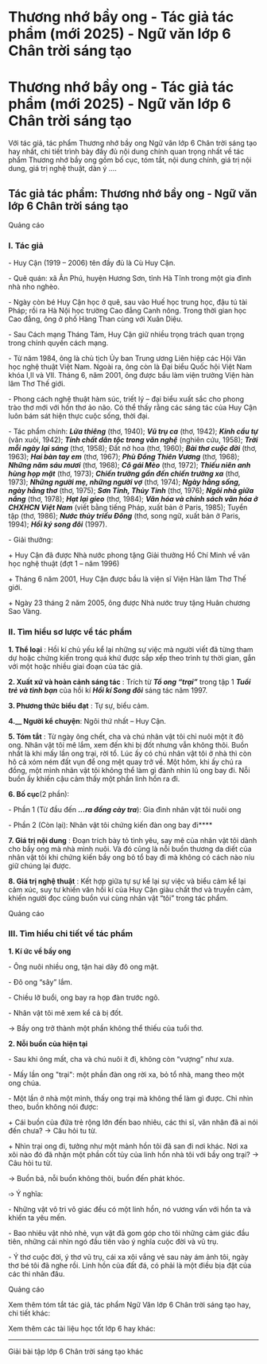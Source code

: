 # Thương nhớ bầy ong - Tác giả tác phẩm (mới 2025) - Ngữ văn lớp 6 Chân trời sáng tạo

# Thương nhớ bầy ong - Tác giả tác phẩm (mới 2025) - Ngữ văn lớp 6 Chân trời sáng tạo

Với tác giả, tác phẩm Thương nhớ bầy ong Ngữ văn lớp 6 Chân trời sáng tạo hay nhất, chi tiết trình bày đầy đủ nội dung chính quan trọng nhất về tác phẩm Thương nhớ bầy ong gồm bố cục, tóm tắt, nội dung chính, giá trị nội dung, giá trị nghệ thuật, dàn ý ....

## Tác giả tác phẩm: Thương nhớ bầy ong - Ngữ văn lớp 6 Chân trời sáng tạo

Quảng cáo

### **I. Tác giả**

\- Huy Cận (1919 – 2006) tên đầy đủ là Cù Huy Cận.

\- Quê quán: xã Ân Phú, huyện Hương Sơn, tỉnh Hà Tĩnh trong một gia đình nhà nho nghèo.

\- Ngày còn bé Huy Cận học ở quê, sau vào Huế học trung học, đậu tú tài Pháp; rồi ra Hà Nội học trường Cao đẳng Canh nông. Trong thời gian học Cao đẳng, ông ở phố Hàng Than cùng với Xuân Diệu.

\- Sau Cách mạng Tháng Tám, Huy Cận giữ nhiều trọng trách quan trọng trong chính quyền cách mạng.

\- Từ năm 1984, ông là chủ tịch Ủy ban Trung ương Liên hiệp các Hội Văn học nghệ thuật Việt Nam. Ngoài ra, ông còn là Đại biểu Quốc hội Việt Nam khóa I,II và VII. Tháng 6, năm 2001, ông được bầu làm viện trưởng Viện hàn lâm Thơ Thế giới.

\- Phong cách nghệ thuật hàm súc, triết lý – đại biểu xuất sắc cho phong trào thơ mới với hồn thơ ảo não. Có thể thấy rằng các sáng tác của Huy Cận luôn bám sát hiện thực cuộc sống, thời đại.

\- Tác phẩm chính: **_Lửa thiêng_** (thơ, 1940); **_Vũ trụ ca_** (thơ, 1942); **_Kinh cầu tự_** (văn xuôi, 1942); **_Tính chất dân tộc trong văn nghệ_** (nghiên cứu, 1958); **_Trời mỗi ngày lại sáng_** (thơ, 1958); Đất nở hoa (thơ, 1960); **_Bài thơ cuộc đời_** (thơ, 1963); **_Hai bàn tay em_** (thơ, 1967); **_Phù Đổng Thiên Vương_** (thơ, 1968); **_Những năm sáu mươi_** (thơ, 1968); **_Cô gái Mèo_** (thơ, 1972); **_Thiếu niên anh hùng họp mặt_** (thơ, 1973); **_Chiến trường gần đến chiến trường xa_** (thơ, 1973); **_Những người mẹ, những người vợ_** (thơ, 1974); **_Ngày hằng sống, ngày hằng thơ_** (thơ, 1975); **_Sơn Tinh, Thủy Tinh_** (thơ, 1976); **_Ngôi nhà giữa nắng_** (thơ, 1978); **_Hạt lại gieo_** (thơ, 1984); **_Văn hóa và chính sách văn hóa ở CHXHCN Việt Nam_** (viết bằng tiếng Pháp, xuất bản ở Paris, 1985); Tuyển tập (thơ, 1986); **_Nước thủy triều Đông_** (thơ, song ngữ, xuất bản ở Paris, 1994); **_Hồi ký song đôi_** (1997). 

\- Giải thưởng:

\+ Huy Cận đã được Nhà nước phong tặng Giải thưởng Hồ Chí Minh về văn học nghệ thuật (đợt 1 – năm 1996)

\+ Tháng 6 năm 2001, Huy Cận được bầu là viện sĩ Viện Hàn lâm Thơ Thế giới.

\+ Ngày 23 tháng 2 năm 2005, ông được Nhà nước truy tặng Huân chương Sao Vàng.

### **II. Tìm hiểu sơ lược về tác phẩm**

**1\. Thể loại** : Hồi kí chủ yếu kể lại những sự việc mà người viết đã từng tham dự hoặc chứng kiến trong quá khứ được sắp xếp theo trình tự thời gian, gắn với một hoặc nhiều giai đoạn của tác giả.

**2\. Xuất xứ và hoàn cảnh sáng tác** : Trích từ **_Tổ ong “trại”_** trong tập 1 **_Tuổi trẻ và tình bạn_** của hồi kí **_Hồi kí Song đôi_** sáng tác năm 1997.

**3\. Phương thức biểu đạt** : Tự sự, biểu cảm.

**4.__ Người kể chuyện**: Ngôi thứ nhất – Huy Cận.

**5\. Tóm tắt** : Từ ngày ông chết, cha và chú nhân vật tôi chỉ nuôi một ít đõ ong. Nhân vật tôi mê lắm, xem đến khi bị đốt nhưng vẫn không thôi. Buồn nhất là khi mấy lần ong trại, rời tổ. Lúc ấy có chú nhân vật tôi ở nhà thì còn hô cả xóm ném đất vụn để ong mệt quay trở về. Một hôm, khi ấy chú ra đồng, một mình nhân vật tôi không thể làm gì đành nhìn lũ ong bay đi. Nỗi buồn ấy khiến cậu cảm thấy một phần linh hồn ra đi.

**6\. Bố cục**(2 phần): 

\- Phần 1 (Từ đầu đến **_...ra đồng cày tra_**): Gia đình nhân vật tôi nuôi ong

\- Phần 2 (Còn lại): Nhân vật tôi chứng kiến đàn ong bay đi****

**7\. Giá trị nội dung** : Đoạn trích bày tỏ tình yêu, say mê của nhân vật tôi dành cho bầy ong mà nhà mình nuôi. Và đó cũng là nỗi buồn thương da diết của nhân vật tôi khi chứng kiến bầy ong bỏ tổ bay đi mà không có cách nào níu giữ chúng lại được.

**8\. Giá trị nghệ thuật** : Kết hợp giữa tự sự kể lại sự việc và biểu cảm kể lại cảm xúc, suy tư khiến văn hồi kí của Huy Cận giàu chất thơ và truyền cảm, khiến người đọc cũng buồn vui cùng nhân vật “tôi” trong tác phẩm.

Quảng cáo

### **III. Tìm hiểu chi tiết về tác phẩm**

**1\. Kí ức về bầy ong**

\- Ông nuôi nhiều ong, tận hai dãy đõ ong mật.

\- Đõ ong “sây” lắm.

\- Chiều lỡ buổi, ong bay ra họp đàn trước ngõ.

\- Nhân vật tôi mê xem kể cả bị đốt.

→ Bầy ong trở thành một phần không thể thiếu của tuổi thơ.

**2\. Nỗi buồn của hiện tại**

\- Sau khi ông mất, cha và chú nuôi ít đi, không còn “vượng” như xưa.

\- Mấy lần ong "trại": một phần đàn ong rời xa, bỏ tổ nhà, mang theo một ong chúa.

\- Một lần ở nhà một mình, thấy ong trại mà không thể làm gì được. Chỉ nhìn theo, buồn không nói được:

\+ Cái buồn của đứa trẻ rộng lớn đến bao nhiêu, các thi sĩ, văn nhân đã ai nói đến chưa? → Câu hỏi tu từ.

\+ Nhìn trại ong đi, tưởng như một mảnh hồn tôi đã san đi nơi khác. Nơi xa xôi nào đó đã nhận một phần cốt tủy của linh hồn nhà tôi với bầy ong trại? → Câu hỏi tu từ.

→ Buồn bã, nỗi buồn không thôi, buồn đến phát khóc.

➩ Ý nghĩa:

\- Những vật vô tri vô giác đều có một linh hồn, nó vương vấn với hồn ta và khiến ta yêu mến.

\- Bao nhiêu vật nhỏ nhẻ, vụn vặt đã gom góp cho tôi những cảm giác đầu tiên, những cái nhìn ngó đầu tiên vào ý nghĩa cuộc đời và vũ trụ.

\- Ý thơ cuộc đời, ý thơ vũ trụ, cái xa xôi vắng vẻ sau này ám ảnh tôi, ngày thơ bé tôi đã nghe rồi. Linh hồn của đất đá, có phải là một điều bịa đặt của các thi nhân đâu.

Quảng cáo

Xem thêm tóm tắt tác giả, tác phẩm Ngữ Văn lớp 6 Chân trời sáng tạo hay, chi tiết khác:

Xem thêm các tài liệu học tốt lớp 6 hay khác:

* * *

Giải bài tập lớp 6 Chân trời sáng tạo khác
